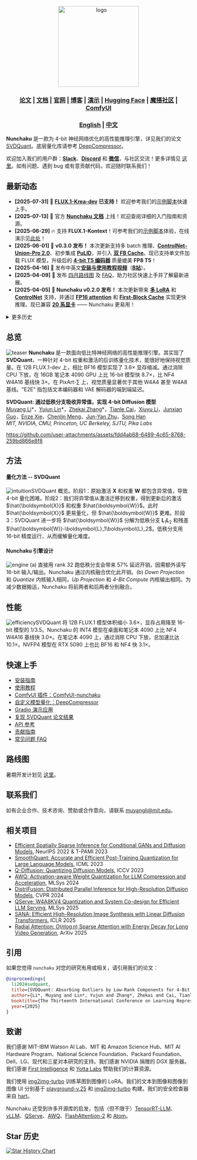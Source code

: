 <div align="center" id="nunchaku_logo">
  <img src="https://huggingface.co/datasets/nunchaku-tech/cdn/resolve/main/nunchaku/assets/nunchaku.svg" alt="logo" width="220"></img>
</div>
<h3 align="center">
<a href="http://arxiv.org/abs/2411.05007"><b>论文</b></a> | <a href="https://nunchaku.tech/docs/nunchaku/"><b>文档</b></a> | <a href="https://hanlab.mit.edu/projects/svdquant"><b>官网</b></a> | <a href="https://hanlab.mit.edu/blog/svdquant"><b>博客</b></a> | <a href="https://svdquant.mit.edu"><b>演示</b></a> | <a href="https://huggingface.co/nunchaku-tech"><b>Hugging Face</b></a> | <a href="https://modelscope.cn/organization/nunchaku-tech"><b>魔搭社区</b></a> | <a href="https://github.com/nunchaku-tech/ComfyUI-nunchaku"><b>ComfyUI</b></a>
</h3>

<h3 align="center">
<a href="README.md"><b>English</b></a> | <a href="README_ZH.md"><b>中文</b></a>
</h3>

**Nunchaku** 是一款为 4-bit 神经网络优化的高性能推理引擎，详见我们的论文 [SVDQuant](http://arxiv.org/abs/2411.05007)。底层量化库请参考 [DeepCompressor](https://github.com/nunchaku-tech/deepcompressor)。

欢迎加入我们的用户群：[**Slack**](https://join.slack.com/t/nunchaku/shared_invite/zt-3170agzoz-NgZzWaTrEj~n2KEV3Hpl5Q)、[**Discord**](https://discord.gg/Wk6PnwX9Sm) 和 [**微信**](https://huggingface.co/datasets/nunchaku-tech/cdn/resolve/main/nunchaku/assets/wechat.jpg)，与社区交流！更多详情见 [这里](https://github.com/nunchaku-tech/nunchaku/issues/149)。如有问题、遇到 bug 或有意贡献代码，欢迎随时联系我们！

## 最新动态

- **[2025-07-31]** 🚀 **[FLUX.1-Krea-dev](https://www.krea.ai/blog/flux-krea-open-source-release) 已支持！** 欢迎参考我们的[示例脚本](./examples/flux.1-krea-dev.py)快速上手。
- **[2025-07-13]** 🚀 官方 [**Nunchaku 文档**](https://nunchaku.tech/docs/nunchaku/) 上线！欢迎查阅详细的入门指南和资源。
- **[2025-06-29]** 🔥 支持 **FLUX.1-Kontext**！可参考我们的[示例脚本](./examples/flux.1-kontext-dev.py)体验，在线演示见[此处](https://svdquant.mit.edu/kontext/)！
- **[2025-06-01]** 🚀 **v0.3.0 发布！** 本次更新支持多 batch 推理、[**ControlNet-Union-Pro 2.0**](https://huggingface.co/Shakker-Labs/FLUX.1-dev-ControlNet-Union-Pro-2.0)、初步集成 [**PuLID**](https://github.com/ToTheBeginning/PuLID)，并引入 [**双 FB Cache**](examples/flux.1-dev-double_cache.py)。现已支持单文件加载 FLUX 模型，升级后的 [**4-bit T5 编码器**](https://huggingface.co/nunchaku-tech/nunchaku-t5) 质量媲美 **FP8 T5**！
- **[2025-04-16]** 🎥 发布中英文[**安装与使用教程视频**](https://youtu.be/YHAVe-oM7U8?si=cM9zaby_aEHiFXk0)（[**B站**](https://www.bilibili.com/video/BV1BTocYjEk5/?share_source=copy_web&vd_source=8926212fef622f25cc95380515ac74ee)）。
- **[2025-04-09]** 📢 发布 [四月路线图](https://github.com/nunchaku-tech/nunchaku/issues/266) 及 [FAQ](https://github.com/nunchaku-tech/nunchaku/discussions/262)，助力社区快速上手并了解最新进展。
- **[2025-04-05]** 🚀 **Nunchaku v0.2.0 发布！** 本次更新带来 [**多 LoRA**](examples/flux.1-dev-multiple-lora.py) 和 [**ControlNet**](examples/flux.1-dev-controlnet-union-pro.py) 支持，并通过 [**FP16 attention**](#fp16-attention) 和 [**First-Block Cache**](#first-block-cache) 实现更快推理。现已兼容 [**20 系显卡**](examples/flux.1-dev-turing.py) —— Nunchaku 更易用！

<details>
<summary>更多历史</summary>

- **[2025-03-07]** 🚀 **Nunchaku v0.1.4 发布！** 支持 [4-bit 文本编码器和逐层 CPU 下放](#Low-Memory-Inference)，将 FLUX 最低显存需求降至 **4 GiB**，同时实现 **2–3× 加速**。本次还修复了分辨率、LoRA、pin memory 和稳定性等问题，详见发布说明！
- **[2025-02-20]** 🚀 **RTX 5090 支持 NVFP4 精度！** NVFP4 相比 INT4 画质更佳，在 RTX 5090 上比 BF16 快 **~3×**。详情见[博客](https://hanlab.mit.edu/blog/svdquant-nvfp4)，用法见 [`examples`](./examples)，在线体验[点此](https://svdquant.mit.edu/flux1-schnell/)！
- **[2025-02-18]** 🔥 [**自定义 LoRA 转换**](#Customized-LoRA) 和 [**模型量化**](#Customized-Model-Quantization) 教程上线！**[ComfyUI](./comfyui)** 工作流现已支持 **自定义 LoRA** 及 **FLUX.1-Tools**！
- **[2025-02-11]** 🎉 **[SVDQuant](http://arxiv.org/abs/2411.05007) 入选 ICLR 2025 Spotlight！FLUX.1-tools Gradio 演示上线！** 详情见 [这里](#gradio-demos)。全新 [depth-to-image 演示](https://svdquant.mit.edu/flux1-depth-dev/) 也已上线，欢迎体验！
- **[2025-02-04]** **🚀 4-bit [FLUX.1-tools](https://blackforestlabs.ai/flux-1-tools/) 发布！** 推理速度比原模型快 **2-3×**。用法见 [examples](./examples)。**ComfyUI 集成即将上线！**
- **[2025-01-23]** 🚀 **4-bit [SANA](https://nvlabs.github.io/Sana/) 支持！** 推理速度比 16-bit 模型快 2-3×。用法见 [示例](examples/sana1.6b_pag.py) 和 [部署指南](app/sana/t2i)。在线体验 [svdquant.mit.edu](https://svdquant.mit.edu)！
- **[2025-01-22]** 🎉 [**SVDQuant**](http://arxiv.org/abs/2411.05007) 被 **ICLR 2025** 录用！
- **[2024-12-08]** 支持 [ComfyUI](https://github.com/comfyanonymous/ComfyUI)。用法见 [ComfyUI-nunchaku](https://github.com/nunchaku-tech/ComfyUI-nunchaku)。
- **[2024-11-07]** 🔥 最新 **W4A4** Diffusion 量化工作 [**SVDQuant**](https://hanlab.mit.edu/projects/svdquant) 正式发布！量化库见 [**DeepCompressor**](https://github.com/nunchaku-tech/deepcompressor)。

</details>

## 总览

![teaser](https://huggingface.co/datasets/nunchaku-tech/cdn/resolve/main/nunchaku/assets/teaser.jpg)
**Nunchaku** 是一款面向低比特神经网络的高性能推理引擎。其实现了 **SVDQuant**，一种针对 4-bit 权重和激活的后训练量化技术，能很好地保持视觉质量。在 12B FLUX.1-dev 上，相比 BF16 模型实现了 3.6× 显存缩减。通过消除 CPU 下放，在 16GB 笔记本 4090 GPU 上比 16-bit 模型快 8.7×，比 NF4 W4A16 基线快 3×。在 PixArt-∑ 上，视觉质量显著优于其他 W4A4 甚至 W4A8 基线。"E2E" 指包括文本编码器和 VAE 解码器的端到端延迟。

**SVDQuant: 通过低秩分支吸收异常值，实现 4-bit Diffusion 模型**<br>
[Muyang Li](https://lmxyy.me)\*，[Yujun Lin](https://yujunlin.com)\*，[Zhekai Zhang](https://hanlab.mit.edu/team/zhekai-zhang)\*，[Tianle Cai](https://www.tianle.website/#/)，[Xiuyu Li](https://xiuyuli.com)，[Junxian Guo](https://github.com/JerryGJX)，[Enze Xie](https://xieenze.github.io)，[Chenlin Meng](https://cs.stanford.edu/~chenlin/)，[Jun-Yan Zhu](https://www.cs.cmu.edu/~junyanz/)，[Song Han](https://hanlab.mit.edu/songhan) <br>
*MIT, NVIDIA, CMU, Princeton, UC Berkeley, SJTU, Pika Labs* <br>

https://github.com/user-attachments/assets/fdd4ab68-6489-4c65-8768-259bd866e8f8

## 方法

#### 量化方法 -- SVDQuant

![intuition](https://huggingface.co/datasets/nunchaku-tech/cdn/resolve/main/nunchaku/assets/intuition.gif)SVDQuant 概览。阶段1：原始激活 $\boldsymbol{X}$ 和权重 $\boldsymbol{W}$ 都包含异常值，导致 4-bit 量化困难。阶段2：我们将异常值从激活迁移到权重，得到更新后的激活 $\hat{\boldsymbol{X}}$ 和权重 $\hat{\boldsymbol{W}}$。此时 $\hat{\boldsymbol{X}}$ 更易量化，但 $\hat{\boldsymbol{W}}$ 更难。阶段3：SVDQuant 进一步将 $\hat{\boldsymbol{W}}$ 分解为低秩分支 $\boldsymbol{L}_1\boldsymbol{L}_2$ 和残差 $\hat{\boldsymbol{W}}-\boldsymbol{L}_1\boldsymbol{L}_2$。低秩分支用 16-bit 精度运行，从而缓解量化难度。

#### Nunchaku 引擎设计

![engine](https://huggingface.co/datasets/nunchaku-tech/cdn/resolve/main/nunchaku/assets/engine.jpg) (a) 直接用 rank 32 跑低秩分支会带来 57% 延迟开销，因需额外读写 16-bit 输入/输出。Nunchaku 通过内核融合优化此开销。(b) *Down Projection* 和 *Quantize* 内核输入相同，*Up Projection* 和 *4-Bit Compute* 内核输出相同。为减少数据搬运，Nunchaku 将前两者和后两者分别融合。

## 性能

![efficiency](https://huggingface.co/datasets/nunchaku-tech/cdn/resolve/main/nunchaku/assets/efficiency.jpg)SVDQuant 将 12B FLUX.1 模型体积缩小 3.6×，显存占用降至 16-bit 模型的 1/3.5。Nunchaku 的 INT4 模型在桌面和笔记本 4090 上比 NF4 W4A16 基线快 3.0×。在笔记本 4090 上，通过消除 CPU 下放，总加速比达 10.1×。NVFP4 模型在 RTX 5090 上也比 BF16 和 NF4 快 3.1×。

## 快速上手

- [安装指南](https://nunchaku.tech/docs/nunchaku/installation/installation.html)
- [使用教程](https://nunchaku.tech/docs/nunchaku/usage/basic_usage.html)
- [ComfyUI 插件：ComfyUI-nunchaku](https://github.com/nunchaku-tech/ComfyUI-nunchaku)
- [自定义模型量化：DeepCompressor](https://github.com/nunchaku-tech/deepcompressor)
- [Gradio 演示应用](https://github.com/nunchaku-tech/nunchaku/tree/main/app)
- [复现 SVDQuant 论文结果](app/flux.1/t2i)
- [API 参考](https://nunchaku.tech/docs/nunchaku/python_api/nunchaku.html)
- [贡献指南](https://nunchaku.tech/docs/nunchaku/developer/contribution_guide.html)
- [常见问题 FAQ](https://nunchaku.tech/docs/nunchaku/faq/faq.html)

## 路线图

暑期开发计划见 [这里](https://github.com/nunchaku-tech/nunchaku/issues/431)。

## 联系我们

如有企业合作、技术咨询、赞助或合作意向，请联系 muyangli@mit.edu。

## 相关项目

- [Efficient Spatially Sparse Inference for Conditional GANs and Diffusion Models](https://arxiv.org/abs/2211.02048), NeurIPS 2022 & T-PAMI 2023
- [SmoothQuant: Accurate and Efficient Post-Training Quantization for Large Language Models](https://arxiv.org/abs/2211.10438), ICML 2023
- [Q-Diffusion: Quantizing Diffusion Models](https://arxiv.org/abs/2302.04304), ICCV 2023
- [AWQ: Activation-aware Weight Quantization for LLM Compression and Acceleration](https://arxiv.org/abs/2306.00978), MLSys 2024
- [DistriFusion: Distributed Parallel Inference for High-Resolution Diffusion Models](https://arxiv.org/abs/2402.19481), CVPR 2024
- [QServe: W4A8KV4 Quantization and System Co-design for Efficient LLM Serving](https://arxiv.org/abs/2405.04532), MLSys 2025
- [SANA: Efficient High-Resolution Image Synthesis with Linear Diffusion Transformers](https://arxiv.org/abs/2410.10629), ICLR 2025
- [Radial Attention: $O(n \log n)$ Sparse Attention with Energy Decay for Long Video Generation](https://github.com/mit-han-lab/radial-attention), ArXiv 2025

## 引用

如果您觉得 `nunchaku` 对您的研究有用或相关，请引用我们的论文：

```bibtex
@inproceedings{
  li2024svdquant,
  title={SVDQuant: Absorbing Outliers by Low-Rank Components for 4-Bit Diffusion Models},
  author={Li*, Muyang and Lin*, Yujun and Zhang*, Zhekai and Cai, Tianle and Li, Xiuyu and Guo, Junxian and Xie, Enze and Meng, Chenlin and Zhu, Jun-Yan and Han, Song},
  booktitle={The Thirteenth International Conference on Learning Representations},
  year={2025}
}
```

## 致谢

我们感谢 MIT-IBM Watson AI Lab、MIT 和 Amazon Science Hub、MIT AI Hardware Program、National Science Foundation、Packard Foundation、Dell、LG、现代和三星对本研究的支持。我们感谢 NVIDIA 捐赠的 DGX 服务器。我们感谢 [First Intelligence](https://www.first-intelligence.com/) 和 [Yotta Labs](https://www.yottalabs.ai/) 赞助我们的计算资源。

我们使用 [img2img-turbo](https://github.com/GaParmar/img2img-turbo) 训练草图到图像的 LoRA。我们的文本到图像和图像到图像 UI 分别基于 [playground-v.25](https://huggingface.co/spaces/playgroundai/playground-v2.5/blob/main/app.py) 和 [img2img-turbo](https://github.com/GaParmar/img2img-turbo/blob/main/gradio_sketch2image.py) 构建。我们的安全检查器来自 [hart](https://github.com/mit-han-lab/hart)。

Nunchaku 还受到许多开源库的启发，包括（但不限于）[TensorRT-LLM](https://github.com/NVIDIA/TensorRT-LLM)、[vLLM](https://github.com/vllm-project/vllm)、[QServe](https://github.com/mit-han-lab/qserve)、[AWQ](https://github.com/mit-han-lab/llm-awq)、[FlashAttention-2](https://github.com/Dao-AILab/flash-attention) 和 [Atom](https://github.com/efeslab/Atom)。

## Star 历史

[![Star History Chart](https://api.star-history.com/svg?repos=nunchaku-tech/nunchaku&type=Date)](https://www.star-history.com/#nunchaku-tech/nunchaku&Date)
